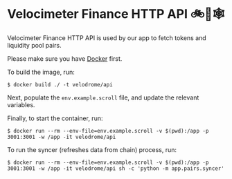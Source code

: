 # Velocimeter Finance HTTP API 🚲💨🕸️

Velocimeter Finance HTTP API is used by our app to fetch tokens and liquidity
pool pairs.

Please make sure you have [Docker](https://docs.docker.com/install/) first.

To build the image, run:

```
$ docker build ./ -t velodrome/api
```

Next, populate the `env.example.scroll` file, and update the relevant variables.

Finally, to start the container, run:

```
$ docker run --rm --env-file=env.example.scroll -v $(pwd):/app -p 3001:3001 -w /app -it velodrome/api
```

To run the syncer (refreshes data from chain) process, run:

```
$ docker run --rm --env-file=env.example.scroll -v $(pwd):/app -p 3001:3001 -w /app -it velodrome/api sh -c 'python -m app.pairs.syncer'
```
